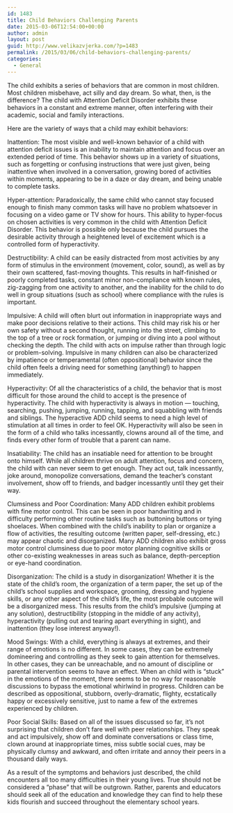 ```yaml
---
id: 1483
title: Child Behaviors Challenging Parents
date: 2015-03-06T12:54:00+00:00
author: admin
layout: post
guid: http://www.velikazvjerka.com/?p=1483
permalink: /2015/03/06/child-behaviors-challenging-parents/
categories:
  - General
---
```

The child exhibits a series of behaviors that are common in most children. Most children misbehave, act silly and day dream. So what, then, is the difference? The child with Attention Deficit Disorder exhibits these behaviors in a constant and extreme manner, often interfering with their academic, social and family interactions.

Here are the variety of ways that a child may exhibit behaviors:

Inattention: The most visible and well-known behavior of a child with attention deficit issues is an inability to maintain attention and focus over an extended period of time. This behavior shows up in a variety of situations, such as forgetting or confusing instructions that were just given, being inattentive when involved in a conversation, growing bored of activities within moments, appearing to be in a daze or day dream, and being unable to complete tasks.

Hyper-attention: Paradoxically, the same child who cannot stay focused enough to finish many common tasks will have no problem whatsoever in focusing on a video game or TV show for hours. This ability to hyper-focus on chosen activities is very common in the child with Attention Deficit Disorder. This behavior is possible only because the child pursues the desirable activity through a heightened level of excitement which is a controlled form of hyperactivity.

Destructibility: A child can be easily distracted from most activities by any form of stimulus in the environment (movement, color, sound), as well as by their own scattered, fast-moving thoughts. This results in half-finished or poorly completed tasks, constant minor non-compliance with known rules, zig-zagging from one activity to another, and the inability for the child to do well in group situations (such as school) where compliance with the rules is important.

Impulsive: A child will often blurt out information in inappropriate ways and make poor decisions relative to their actions. This child may risk his or her own safety without a second thought, running into the street, climbing to the top of a tree or rock formation, or jumping or diving into a pool without checking the depth. The child with acts on impulse rather than through logic or problem-solving. Impulsive in many children can also be characterized by impatience or temperamental (often oppositional) behavior since the child often feels a driving need for something (anything!) to happen immediately.

Hyperactivity: Of all the characteristics of a child, the behavior that is most difficult for those around the child to accept is the presence of hyperactivity. The child with hyperactivity is always in motion &#8212; touching, searching, pushing, jumping, running, tapping, and squabbling with friends and siblings. The hyperactive ADD child seems to need a high level of stimulation at all times in order to feel OK. Hyperactivity will also be seen in the form of a child who talks incessantly, clowns around all of the time, and finds every other form of trouble that a parent can name.

Insatiability: The child has an insatiable need for attention to be brought onto himself. While all children thrive on adult attention, focus and concern, the child with can never seem to get enough. They act out, talk incessantly, joke around, monopolize conversations, demand the teacher&#8217;s constant involvement, show off to friends, and badger incessantly until they get their way.

Clumsiness and Poor Coordination: Many ADD children exhibit problems with fine motor control. This can be seen in poor handwriting and in difficulty performing other routine tasks such as buttoning buttons or tying shoelaces. When combined with the child&#8217;s inability to plan or organize a flow of activities, the resulting outcome (written paper, self-dressing, etc.) may appear chaotic and disorganized. Many ADD children also exhibit gross motor control clumsiness due to poor motor planning cognitive skills or other co-existing weaknesses in areas such as balance, depth-perception or eye-hand coordination.

Disorganization: The child is a study in disorganization! Whether it is the state of the child&#8217;s room, the organization of a term paper, the set up of the child&#8217;s school supplies and workspace, grooming, dressing and hygiene skills, or any other aspect of the child&#8217;s life, the most probable outcome will be a disorganized mess. This results from the child&#8217;s impulsive (jumping at any solution), destructibility (stopping in the middle of any activity), hyperactivity (pulling out and tearing apart everything in sight), and inattention (they lose interest anyway!).

Mood Swings: With a child, everything is always at extremes, and their range of emotions is no different. In some cases, they can be extremely domineering and controlling as they seek to gain attention for themselves. In other cases, they can be unreachable, and no amount of discipline or parental intervention seems to have an effect. When an child with is &#8220;stuck&#8221; in the emotions of the moment, there seems to be no way for reasonable discussions to bypass the emotional whirlwind in progress. Children can be described as oppositional, stubborn, overly-dramatic, flighty, ecstatically happy or excessively sensitive, just to name a few of the extremes experienced by children.

Poor Social Skills: Based on all of the issues discussed so far, it&#8217;s not surprising that children don&#8217;t fare well with peer relationships. They speak and act impulsively, show off and dominate conversations or class time, clown around at inappropriate times, miss subtle social cues, may be physically clumsy and awkward, and often irritate and annoy their peers in a thousand daily ways.

As a result of the symptoms and behaviors just described, the child encounters all too many difficulties in their young lives. True should not be considered a &#8220;phase&#8221; that will be outgrown. Rather, parents and educators should seek all of the education and knowledge they can find to help these kids flourish and succeed throughout the elementary school years.